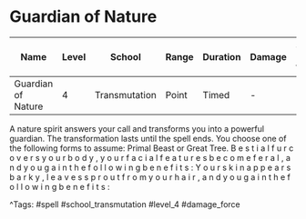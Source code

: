 # Guardian of Nature

| Name | Level | School | Range | Duration | Damage | Save DC & Type |
|------|-------|--------|-------|----------|--------|----------------|
| Guardian of Nature | 4 | Transmutation | Point | Timed | - | - |

A nature spirit answers your call and transforms you into a powerful guardian. The transformation lasts until the spell ends. You choose one of the following forms to assume: Primal Beast or Great Tree. B e s t i a l   f u r   c o v e r s   y o u r   b o d y ,   y o u r   f a c i a l   f e a t u r e s   b e c o m e   f e r a l ,   a n d   y o u   g a i n   t h e   f o l l o w i n g   b e n e f i t s : Y o u r   s k i n   a p p e a r s   b a r k y ,   l e a v e s   s p r o u t   f r o m   y o u r   h a i r ,   a n d   y o u   g a i n   t h e   f o l l o w i n g   b e n e f i t s :

^Tags: #spell #school_transmutation #level_4 #damage_force